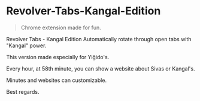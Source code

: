 # Revolver-Tabs-Kangal-Edition
> Chrome extension made for fun.

Revolver Tabs - Kangal Edition
Automatically rotate through open tabs with "Kangal" power.

This version made especially for Yiğido's.

Every hour, at 58th minute, you can show a website about Sivas or Kangal's.

Minutes and websites can customizable.

Best regards.
